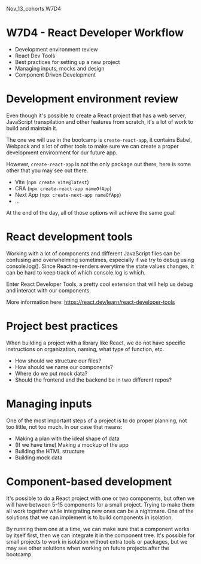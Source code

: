 Nov_13_cohorts W7D4 

# W7D4 - React Developer Workflow

- Development environment review
- React Dev Tools
- Best practices for setting up a new project
- Managing inputs, mocks and design
- Component Driven Development

# Development environment review

Even though it's possible to create a React project that has a web server, JavaScript transpilation and other features from scratch, it's a lot of work to build and maintain it.

The one we will use in the bootcamp is `create-react-app`, it contains Babel, Webpack and a lot of other tools to make sure we can create a proper development environment for our future app.

However, `create-react-app` is not the only package out there, here is some other that you may see out there.

- Vite (`npm create vite@latest`)
- CRA (`npx create-react-app nameOfApp`)
- Next App (`npx create-next-app nameOfApp`)
- ...

At the end of the day, all of those options will achieve the same goal!

# React development tools

Working with a lot of components and different JavaScript files can be confusing and overwhelming sometimes, especially if we try to debug using console.log(). Since React re-renders everytime the state values changes, it can be hard to keep track of which console.log is which.

Enter React Developer Tools, a pretty cool extension that will help us debug and interact with our components.

More information here: https://react.dev/learn/react-developer-tools

# Project best practices

When building a project with a library like React, we do not have specific instructions on organization, naming, what type of function, etc.

- How should we structure our files?
- How should we name our components?
- Where do we put mock data?
- Should the frontend and the backend be in two different repos?

# Managing inputs

One of the most important steps of a project is to do proper planning, not too little, not too much.
In our case that means:

- Making a plan with the ideal shape of data
- (If we have time) Making a mockup of the app
- Building the HTML structure
- Building mock data

# Component-based development

It's possible to do a React project with one or two components, but often we will have between 5-15 components for a small project. Trying to make them all work together while integrating new ones can be a nightmare. One of the solutions that we can implement is to build components in isolation.

By running them one at a time, we can make sure that a component works by itself first, then we can integrate it in the component tree. It's possible for small projects to work in isolation without extra tools or packages, but we may see other solutions when working on future projects after the bootcamp.